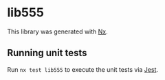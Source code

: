 # lib555

This library was generated with [Nx](https://nx.dev).

## Running unit tests

Run `nx test lib555` to execute the unit tests via [Jest](https://jestjs.io).
